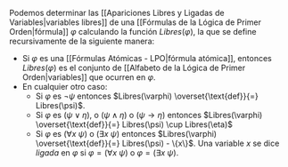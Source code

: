 Podemos determinar las [[Apariciones Libres y Ligadas de Variables|variables libres]] de una [[Fórmulas de la Lógica de Primer Orden|fórmula]] $\varphi$ calculando la función $Libres(\varphi)$, la que se define recursivamente de la siguiente manera:
- Si $\varphi$ es una [[Fórmulas Atómicas - LPO|fórmula atómica]], entonces $Libres(\varphi)$ es el conjunto de [[Alfabeto de la Lógica de Primer Orden|variables]] que ocurren en $\varphi$.
- En cualquier otro caso:
    - Si $\varphi$ es $\neg \psi$ entonces $Libres(\varphi) \overset{\text{def}}{=} Libres(\psi)$.
    - Si $\varphi$ es $(\psi \lor \eta)$, o $(\psi \land \eta)$ o $(\psi \rightarrow \eta)$ entonces $Libres(\varphi) \overset{\text{def}}{=} Libres(\psi) \cup Libres(\eta)$
    - Si $\varphi$ es $(\forall x \ \psi)$ o $(\exists x \ \psi)$ entonces $Libres(\varphi) \overset{\text{def}}{=} Libres(\psi) - \{x\}$.
Una variable $x$ se dice _ligada_ en $\varphi$ si $\varphi = (\forall x \ \psi)$ o $\varphi = (\exists x \ \psi)$.
